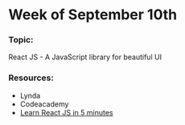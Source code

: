 # Week of September 10th

### Topic:
React JS - A JavaScript library for beautiful UI

### Resources:
- Lynda
- Codeacademy
- [Learn React JS in 5 minutes](https://medium.freecodecamp.org/learn-react-js-in-5-minutes-526472d292f4)
